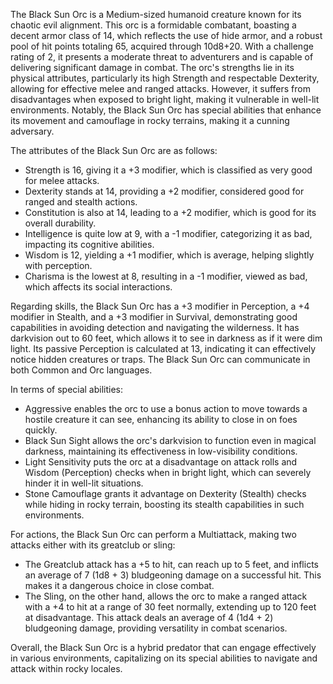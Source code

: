 The Black Sun Orc is a Medium-sized humanoid creature known for its chaotic evil alignment. This orc is a formidable combatant, boasting a decent armor class of 14, which reflects the use of hide armor, and a robust pool of hit points totaling 65, acquired through 10d8+20. With a challenge rating of 2, it presents a moderate threat to adventurers and is capable of delivering significant damage in combat. The orc's strengths lie in its physical attributes, particularly its high Strength and respectable Dexterity, allowing for effective melee and ranged attacks. However, it suffers from disadvantages when exposed to bright light, making it vulnerable in well-lit environments. Notably, the Black Sun Orc has special abilities that enhance its movement and camouflage in rocky terrains, making it a cunning adversary.

The attributes of the Black Sun Orc are as follows: 
- Strength is 16, giving it a +3 modifier, which is classified as very good for melee attacks.
- Dexterity stands at 14, providing a +2 modifier, considered good for ranged and stealth actions.
- Constitution is also at 14, leading to a +2 modifier, which is good for its overall durability.
- Intelligence is quite low at 9, with a -1 modifier, categorizing it as bad, impacting its cognitive abilities.
- Wisdom is 12, yielding a +1 modifier, which is average, helping slightly with perception.
- Charisma is the lowest at 8, resulting in a -1 modifier, viewed as bad, which affects its social interactions.

Regarding skills, the Black Sun Orc has a +3 modifier in Perception, a +4 modifier in Stealth, and a +3 modifier in Survival, demonstrating good capabilities in avoiding detection and navigating the wilderness. It has darkvision out to 60 feet, which allows it to see in darkness as if it were dim light. Its passive Perception is calculated at 13, indicating it can effectively notice hidden creatures or traps. The Black Sun Orc can communicate in both Common and Orc languages.

In terms of special abilities:
- Aggressive enables the orc to use a bonus action to move towards a hostile creature it can see, enhancing its ability to close in on foes quickly.
- Black Sun Sight allows the orc's darkvision to function even in magical darkness, maintaining its effectiveness in low-visibility conditions.
- Light Sensitivity puts the orc at a disadvantage on attack rolls and Wisdom (Perception) checks when in bright light, which can severely hinder it in well-lit situations.
- Stone Camouflage grants it advantage on Dexterity (Stealth) checks while hiding in rocky terrain, boosting its stealth capabilities in such environments.

For actions, the Black Sun Orc can perform a Multiattack, making two attacks either with its greatclub or sling:
- The Greatclub attack has a +5 to hit, can reach up to 5 feet, and inflicts an average of 7 (1d8 + 3) bludgeoning damage on a successful hit. This makes it a dangerous choice in close combat.
- The Sling, on the other hand, allows the orc to make a ranged attack with a +4 to hit at a range of 30 feet normally, extending up to 120 feet at disadvantage. This attack deals an average of 4 (1d4 + 2) bludgeoning damage, providing versatility in combat scenarios. 

Overall, the Black Sun Orc is a hybrid predator that can engage effectively in various environments, capitalizing on its special abilities to navigate and attack within rocky locales.